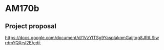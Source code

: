 # AM170b
## Project proposal
https://docs.google.com/document/d/1VzYITSg9YasplakqmGaijtqq8JRtLSiwrdmYQXrsl2E/edit
